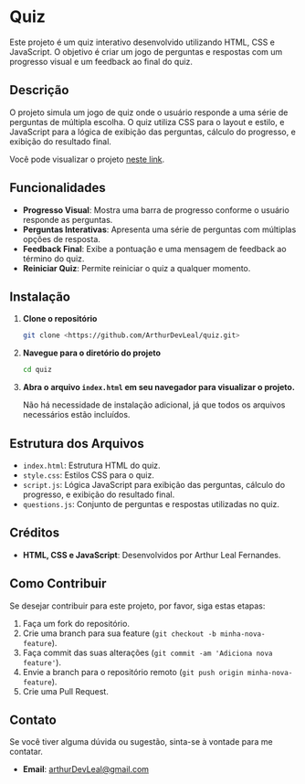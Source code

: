 # Quiz

Este projeto é um quiz interativo desenvolvido utilizando HTML, CSS e JavaScript. O objetivo é criar um jogo de perguntas e respostas com um progresso visual e um feedback ao final do quiz.

## Descrição

O projeto simula um jogo de quiz onde o usuário responde a uma série de perguntas de múltipla escolha. O quiz utiliza CSS para o layout e estilo, e JavaScript para a lógica de exibição das perguntas, cálculo do progresso, e exibição do resultado final.

Você pode visualizar o projeto <a href="https://arthurdevleal.github.io/quiz/" target="_blank">neste link</a>.

## Funcionalidades

- **Progresso Visual**: Mostra uma barra de progresso conforme o usuário responde as perguntas.
- **Perguntas Interativas**: Apresenta uma série de perguntas com múltiplas opções de resposta.
- **Feedback Final**: Exibe a pontuação e uma mensagem de feedback ao término do quiz.
- **Reiniciar Quiz**: Permite reiniciar o quiz a qualquer momento.

## Instalação

1. **Clone o repositório**
   ```bash
   git clone <https://github.com/ArthurDevLeal/quiz.git>
   ```

2. **Navegue para o diretório do projeto**
   ```bash
   cd quiz
   ```

3. **Abra o arquivo `index.html` em seu navegador para visualizar o projeto.**

   Não há necessidade de instalação adicional, já que todos os arquivos necessários estão incluídos.

## Estrutura dos Arquivos

- `index.html`: Estrutura HTML do quiz.
- `style.css`: Estilos CSS para o quiz.
- `script.js`: Lógica JavaScript para exibição das perguntas, cálculo do progresso, e exibição do resultado final.
- `questions.js`: Conjunto de perguntas e respostas utilizadas no quiz.

## Créditos

- **HTML, CSS e JavaScript**: Desenvolvidos por Arthur Leal Fernandes.

## Como Contribuir

Se desejar contribuir para este projeto, por favor, siga estas etapas:

1. Faça um fork do repositório.
2. Crie uma branch para sua feature (`git checkout -b minha-nova-feature`).
3. Faça commit das suas alterações (`git commit -am 'Adiciona nova feature'`).
4. Envie a branch para o repositório remoto (`git push origin minha-nova-feature`).
5. Crie uma Pull Request.

## Contato

Se você tiver alguma dúvida ou sugestão, sinta-se à vontade para me contatar.

- **Email**: arthurDevLeal@gmail.com
